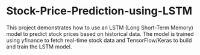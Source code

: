 # Stock-Price-Prediction-using-LSTM
This project demonstrates how to use an LSTM (Long Short-Term Memory) model to predict stock prices based on historical data. The model is trained using yfinance to fetch real-time stock data and TensorFlow/Keras to build and train the LSTM model.
